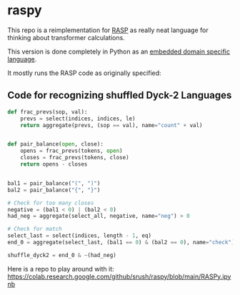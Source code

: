 # raspy

This repo is a reimplementation for [RASP](https://github.com/tech-srl/RASP) as really neat language for thinking about transformer calculations. 

This version is done completely in Python as an [embedded domain specific language](http://wiki.c2.com/?EmbeddedDomainSpecificLanguage).

It mostly runs the RASP code as originally specified: 

## Code for recognizing shuffled Dyck-2 Languages

```python
def frac_prevs(sop, val):
    prevs = select(indices, indices, le)
    return aggregate(prevs, (sop == val), name="count" + val)


def pair_balance(open, close):
    opens = frac_prevs(tokens, open)
    closes = frac_prevs(tokens, close)
    return opens - closes


bal1 = pair_balance("(", ")")
bal2 = pair_balance("{", "}")

# Check for too many closes
negative = (bal1 < 0) | (bal2 < 0)
had_neg = aggregate(select_all, negative, name="neg") > 0

# Check for match
select_last = select(indices, length - 1, eq)
end_0 = aggregate(select_last, (bal1 == 0) & (bal2 == 0), name="check")

shuffle_dyck2 = end_0 & ~(had_neg)
```

Here is a repo to play around with it:
https://colab.research.google.com/github/srush/raspy/blob/main/RASPy.ipynb
